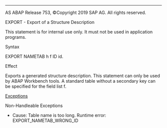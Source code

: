   

* * *

AS ABAP Release 753, ©Copyright 2019 SAP AG. All rights reserved.

EXPORT - Export of a Structure Description

This statement is for internal use only.
It must not be used in application programs.

Syntax

EXPORT NAMETAB h f ID id.

Effect

Exports a generated structure description. This statement can only be used by ABAP Workbench tools. A standard table without a secondary key can be specified for the field list f.

[Exceptions](javascript:call_link\('abenabap_language_exceptions.htm'\))

Non-Handleable Exceptions

-   Cause: Table name is too long.
    Runtime error: EXPORT\_NAMETAB\_WRONG\_ID